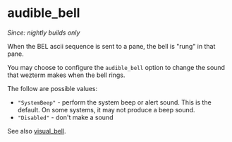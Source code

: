 # audible_bell

*Since: nightly builds only*

When the BEL ascii sequence is sent to a pane, the bell is "rung" in that pane.

You may choose to configure the `audible_bell` option to change the sound
that wezterm makes when the bell rings.

The follow are possible values:

* `"SystemBeep"` - perform the system beep or alert sound. This is the default. On some systems, it may not produce a beep sound.
* `"Disabled"` - don't make a sound


See also [visual_bell](visual_bell.md).


